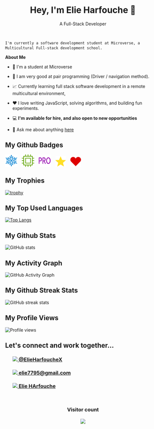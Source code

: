 <h1 align="center"> Hey, I'm Elie Harfouche 👋</h1>
<p align="center">A Full-Stack Developer</p>

<br />

    I'm currently a software development student at Microverse, a Multicultural Full-stack development school. 

**About Me**

- 🤠  I'm a student  at Microverse

- 💼 I am very good at pair programming (Driver / navigation method).

- 📈 Currently learning full stack software development in a remote multicultural environment, 

- ❤️ I love writing JavaScript, solving algorithms, and building fun experiments.

- 💻 **I'm available for hire, and also open to new opportunities**

- 💬 Ask me about anything [here](https://github.com/X-Elie-X/X-Elie-X/issues)



## My Github Badges
<a href='https://archiveprogram.github.com/'><img src='https://raw.githubusercontent.com/acervenky/animated-github-badges/master/assets/acbadge.gif' width='40' height='40'></a> <a href='https://docs.github.com/en/developers'><img src='https://raw.githubusercontent.com/acervenky/animated-github-badges/master/assets/devbadge.gif' width='40' height='40'></a> <a href='https://github.com/pricing'><img src='https://raw.githubusercontent.com/acervenky/animated-github-badges/master/assets/pro.gif' width='40' height='40'></a> <a href='https://stars.github.com/'><img src='https://raw.githubusercontent.com/acervenky/animated-github-badges/master/assets/starbadge.gif' width='35' height='35'></a> <a href='https://docs.github.com/en/github/supporting-the-open-source-community-with-github-sponsors'><img src='https://raw.githubusercontent.com/acervenky/animated-github-badges/master/assets/sponsorbadge.gif' width='35' height='35'></a> 

## My Trophies
[![trophy](https://github-profile-trophy.vercel.app/?username=X-Elie-X)](https://github.com/ryo-ma/github-profile-trophy)

## My Top Used Languages
[![Top Langs](https://github-readme-stats.vercel.app/api/top-langs/?username=X-Elie-X)](https://github.com/anuraghazra/github-readme-stats)

## My Github Stats
![GitHub stats](https://github-readme-stats.vercel.app/api?username=X-Elie-X&show_icons=true)  

## My Activity Graph
![GitHub Activity Graph](https://activity-graph.herokuapp.com/graph?username=X-Elie-X)  

## My Github Streak Stats
![GitHub streak stats](https://github-readme-streak-stats.herokuapp.com/?user=X-Elie-X)  

## My Profile Views
![Profile views](https://gpvc.arturio.dev/X-Elie-X) 

<h2>Let's connect and work together...</h2>
<ul>
<h3><a href="https://twitter.com/ElieHarfoucheX" target="_blank"><img src="https://user-images.githubusercontent.com/79658534/150798648-38f1ed89-848c-4e24-9395-c748b2adeff7.png" width="17px">  @ElieHarfoucheX </a></h3> 
<h3><a href="mailto:elie7795@gmail.com"><img src="https://user-images.githubusercontent.com/79658534/155697385-9f83bc34-bd2a-4338-9394-c83ee8be9896.png" width="16px">   elie7795@gmail.com</a></h3>
<h3><a href="https://www.linkedin.com/in/elie-harfouche-3aaa8818a/"><img src="https://user-images.githubusercontent.com/79658534/155697061-56d45708-ad01-4ffc-9697-570007606fd3.png" width="18px">   Elie HArfouche </a></h3>
  
<!-- [![github-readme-twitter](https://github-readme-twitter.gazf.vercel.app/api?id=Stanmega89)](https://github.com/gazf/github-readme-twitter) -->
</ul>
<br>
<h3 align="center"> 
  Visitor count<br><br>
  <img src="https://profile-counter.glitch.me/promzzykoncepts/count.svg" />
</h3>
